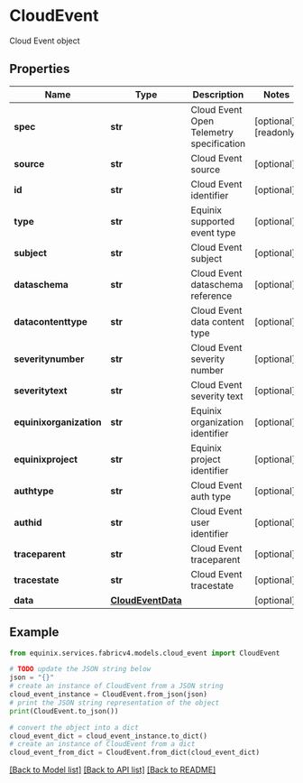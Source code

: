 # CloudEvent

Cloud Event object

## Properties

Name | Type | Description | Notes
------------ | ------------- | ------------- | -------------
**spec** | **str** | Cloud Event Open Telemetry specification | [optional] [readonly] 
**source** | **str** | Cloud Event source | [optional] 
**id** | **str** | Cloud Event identifier | [optional] 
**type** | **str** | Equinix supported event type | [optional] 
**subject** | **str** | Cloud Event subject | [optional] 
**dataschema** | **str** | Cloud Event dataschema reference | [optional] 
**datacontenttype** | **str** | Cloud Event data content type | [optional] 
**severitynumber** | **str** | Cloud Event severity number | [optional] 
**severitytext** | **str** | Cloud Event severity text | [optional] 
**equinixorganization** | **str** | Equinix organization identifier | [optional] 
**equinixproject** | **str** | Equinix project identifier | [optional] 
**authtype** | **str** | Cloud Event auth type | [optional] 
**authid** | **str** | Cloud Event user identifier | [optional] 
**traceparent** | **str** | Cloud Event traceparent | [optional] 
**tracestate** | **str** | Cloud Event tracestate | [optional] 
**data** | [**CloudEventData**](CloudEventData.md) |  | [optional] 

## Example

```python
from equinix.services.fabricv4.models.cloud_event import CloudEvent

# TODO update the JSON string below
json = "{}"
# create an instance of CloudEvent from a JSON string
cloud_event_instance = CloudEvent.from_json(json)
# print the JSON string representation of the object
print(CloudEvent.to_json())

# convert the object into a dict
cloud_event_dict = cloud_event_instance.to_dict()
# create an instance of CloudEvent from a dict
cloud_event_from_dict = CloudEvent.from_dict(cloud_event_dict)
```
[[Back to Model list]](../README.md#documentation-for-models) [[Back to API list]](../README.md#documentation-for-api-endpoints) [[Back to README]](../README.md)


